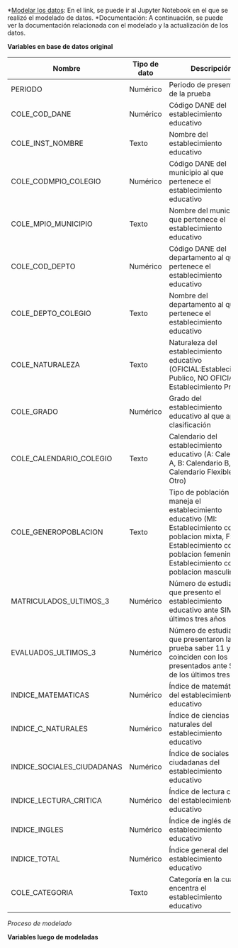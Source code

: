 
*[Modelar los datos](Modelado_icfes_proyecto.md): En el link, se puede ir al Jupyter Notebook en el que se realizó el modelado de datos.
*Documentación: A continuación, se puede ver la documentación relacionada con el modelado y la actualización de los datos.

**Variables en base de datos original**

| Nombre | Tipo de dato | Descripción |
| --- | --- | --- |
| PERIODO | Numérico | Periodo de presentación de la prueba |
| COLE_COD_DANE | Numérico | Código DANE del establecimiento educativo |
| COLE_INST_NOMBRE | Texto | Nombre del establecimiento educativo |
| COLE_CODMPIO_COLEGIO | Numérico | Código DANE del municipio al que pertenece el establecimiento educativo |
| COLE_MPIO_MUNICIPIO | Texto | Nombre del municipio al que pertenece el establecimiento educativo |
| COLE_COD_DEPTO | Numérico | Código DANE del departamento al que pertenece el establecimiento educativo |
| COLE_DEPTO_COLEGIO | Texto | Nombre del departamento al que pertenece el establecimiento educativo |
| COLE_NATURALEZA | Texto | Naturaleza del establecimiento educativo (OFICIAL:Establecimiento Publico, NO OFICIAL: Establecimiento Privado) |
| COLE_GRADO | Numérico | Grado del establecimiento educativo al que aplica la clasificación |
| COLE_CALENDARIO_COLEGIO | Texto | Calendario del establecimiento educativo (A: Calendario A, B: Calendario B, O: Calendario Flexible u Otro) |
| COLE_GENEROPOBLACION | Texto | Tipo de población que maneja el establecimiento educativo (MI: Establecimiento con poblacion mixta, F: Establecimiento con poblacion femenina, M: Establecimiento con poblacion masculina) |
| MATRICULADOS_ULTIMOS_3 | Numérico | Número de estudiantes que presento el establecimiento educativo ante SIMAT los últimos tres años |
| EVALUADOS_ULTIMOS_3 | Numérico | Número de estudiantes que presentaron la prueba saber 11 y que coinciden con los presentados ante SIMAT de los últimos tres años |
| INDICE_MATEMATICAS | Numérico | Índice de matemáticas del establecimiento educativo |
| INDICE_C_NATURALES | Numérico | Índice de ciencias naturales del establecimiento educativo |
| INDICE_SOCIALES_CIUDADANAS | Numérico | Índice de sociales ciudadanas del establecimiento educativo |
| INDICE_LECTURA_CRITICA | Numérico | Índice de lectura crítica del establecimiento educativo |
| INDICE_INGLES | Numérico | Índice de inglés del establecimiento educativo |
| INDICE_TOTAL | Numérico | Índice general del establecimiento educativo |
| COLE_CATEGORIA | Texto | Categoría en la cual se encentra el establecimiento educativo |

*Proceso de modelado* 


**Variables luego de modeladas**
